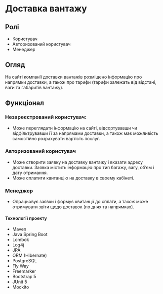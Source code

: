# Доставка вантажу
## Ролі
* Користувач
* Авторизований користувач
* Менеджер
## Огляд
На сайті компанії доставки вантажів розміщено інформацію про напрямки доставки, 
а також про тарифи (тарифи залежать від відстані, ваги та габаритів вантажу).
## Функціонал
### Незареєстрований користувач: 
* Може переглядати інформацію на сайті, 
відсортувавши чи відфільтрувавши її за напрямами доставки, 
а також має можливість самостійно розрахувати вартість послуг.
### Авторизований користувач
* Може створити заявку на доставку вантажу і вказати адресу доставки. 
Заявка містить інформацію про тип багажу, вагу, об’єм і дату отримання.
* Може сплатити квитанцію на доставку в своєму кабінеті.
### Менеджер 
* Опрацьовує заявки і формує квитанції до сплати, 
а також може отримувати звіти щодо доставок (по днях та напрямках).
#### Технології проекту
* Maven
* Java Spring Boot
* Lombok
* Log4j
* JPA
* ORM (Hibernate)
* PostgreSQL
* Fly Way
* Freemarker
* Bootstrap 5
* JUnit 5
* Mockito